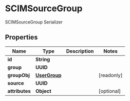 

# SCIMSourceGroup

SCIMSourceGroup Serializer

## Properties

| Name | Type | Description | Notes |
|------------ | ------------- | ------------- | -------------|
|**id** | **String** |  |  |
|**group** | **UUID** |  |  |
|**groupObj** | [**UserGroup**](UserGroup.md) |  |  [readonly] |
|**source** | **UUID** |  |  |
|**attributes** | **Object** |  |  [optional] |



